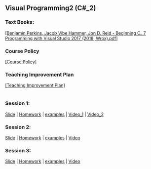 ## Visual Programming2 (C#_2)
### Text Books:
[[Benjamin Perkins, Jacob Vibe Hammer, Jon D. Reid - Beginning C_ 7 Programming with Visual Studio  2017 (2018, Wrox).pdf]](visual_programming2/lectures/books/Benjamin%20Perkins%2C%20Jacob%20Vibe%20Hammer%2C%20Jon%20D.%20Reid%20-%20Beginning%20C_%207%20Programming%20with%20Visual%20Studio%20%202017%20(2018%2C%20Wrox).pdf)
### Course Policy
[[Course Policy]](visual_programming2/plans/VisualProgramming2_CoursePolicy_MohammadAhmadi.pdf)
</br>
### Teaching Improvement Plan
[[Teaching Improvement Plan]](visual_programming2/plans/TeachingImprovementPlan_Spring_1399_Mohammad_Ahmadi.pdf)
</br></br>
### Session 1:
[Slide](visual_programming2/lectures/slides/week1.pdf) 
| [Homework](visual_programming2/homeworks/homeworkC%232-1.pdf)
| [examples](https://github.com/mohammadahmadi1395/Kateb_1399_Spring/tree/master/visual_programming2/examples/Week1_Files) 
| <a href="https://www.youtube.com/watch?v=LuVp6dDCCX0&list=PLEfNg8fGQjuQG8J1IK2Qo-JB8XXlZz9j8&index=1" target="_blank">Video_1</a>
| <a href="https://www.youtube.com/watch?v=sNXT5N0Y5Qs&list=PLEfNg8fGQjuQG8J1IK2Qo-JB8XXlZz9j8&index=2" target="_blank">Video_2</a>
</br>
### Session 2:
[Slide](visual_programming2/lectures/slides/week2.pdf) 
| [Homework](visual_programming2/homeworks/homeworkC%232-2.pdf) 
| [examples](https://github.com/mohammadahmadi1395/Kateb_1399_Spring/tree/master/visual_programming2/examples/Week2_ClassLibraries) 
| <a href="https://www.youtube.com/watch?v=2gTKDRsWZWw&list=PLEfNg8fGQjuQG8J1IK2Qo-JB8XXlZz9j8&index=3" target="_blank">Video</a>
</br>
### Session 3:
[Slide](visual_programming2/lectures/slides/week2.pdf) 
| [Homework](visual_programming2/homeworks/homeworkC%232-3.pdf)
| [examples](https://github.com/mohammadahmadi1395/Kateb_1399_Spring/tree/master/visual_programming2/examples/Week3_MyService) 
| <a href="https://www.youtube.com/watch?v=2gTKDRsWZWw&list=PLEfNg8fGQjuQG8J1IK2Qo-JB8XXlZz9j8&index=3" target="_blank">Video</a>
</br>
</br>
